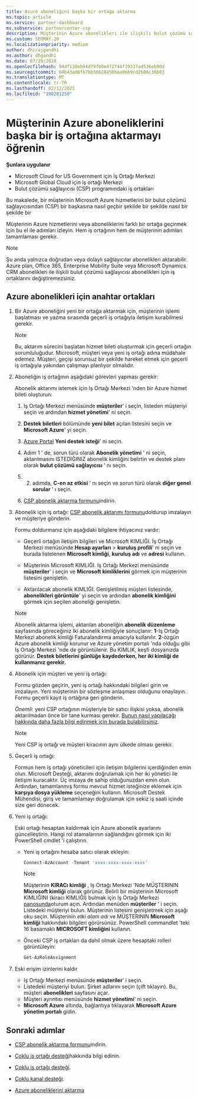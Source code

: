 ```yaml
---
title: Azure aboneliğini başka bir ortağa aktarma
ms.topic: article
ms.service: partner-dashboard
ms.subservice: partnercenter-csp
description: Müşterinin Azure abonelikleri ile ilişkili bulut çözümü sağlayıcısı program ortağını değiştirme hakkında bilgi edinin.
ms.custom: SEOMAY.20
ms.localizationpriority: medium
author: dhirajgandhi
ms.author: dhgandhi
ms.date: 07/29/2020
ms.openlocfilehash: 94df138eb94d79fb0e472744f19337ad536eb90d
ms.sourcegitcommit: 64b43ad8fb7bb56628450bea06b9cd2606c36b03
ms.translationtype: MT
ms.contentlocale: tr-TR
ms.lasthandoff: 02/12/2021
ms.locfileid: "100281250"
---
```

# <a name="learn-how-to-transfer-a-customers-azure-subscriptions-to-another-partner"></a>Müşterinin Azure aboneliklerini başka bir iş ortağına aktarmayı öğrenin

**Şunlara uygulanır**

- Microsoft Cloud for US Government için İş Ortağı Merkezi
- Microsoft Global Cloud için iş ortağı Merkezi
- Bulut çözümü sağlayıcısı (CSP) programındaki iş ortakları

Bu makalede, bir müşterinin Microsoft Azure hizmetlerini bir bulut çözümü sağlayıcısından (CSP) bir başkasına nasıl geçbir şekilde bir şekilde nasıl bir şekilde bir

Müşterinin Azure hizmetlerini veya aboneliklerini farklı bir ortağa geçirmek için bu el ile adımları izleyin. Hem iş ortağının hem de müşterinin adımları tamamlaması gerekir.

>[!Note]  
>Şu anda yalnızca doğrudan veya dolaylı sağlayıcılar abonelikleri aktarabilir.
>Azure plan, Office 365, Enterprise Mobility Suite veya Microsoft Dynamics CRM abonelikleri ile ilişkili bulut çözümü sağlayıcısı abonelikleri için iş ortaklarını değiştiremezsiniz.

## <a name="switch-partners-for-azure-subscriptions"></a>Azure abonelikleri için anahtar ortakları

1. Bir Azure aboneliğini yeni bir ortağa aktarmak için, müşterinin işlemi başlatması ve yazma sırasında geçerli iş ortağıyla iletişim kurabilmesi gerekir.

   >[!Note]
   > Bu, aktarım sürecini başlatan hizmet bileti oluşturmak için geçerli ortağın sorumluluğudur. Microsoft, müşteri veya yeni iş ortağı adına müdahale edemez. Müşteri, geçişi sorunsuz bir şekilde hareket etmek için geçerli iş ortağıyla yakından çalışmayı planlıyor olmalıdır.

2. Aboneliğin iş ortağının aşağıdaki görevleri yapması gerekir:

   Abonelik aktarımı istemek için Iş Ortağı Merkezi 'nden bir Azure hizmet bileti oluşturun:

   1. Iş Ortağı Merkezi menüsünde **müşteriler**' i seçin, listeden müşteriyi seçin ve ardından **hizmet yönetimi**' ni seçin. 

   2. **Destek biletleri** bölümünde **yeni bilet** açılan listesini seçin ve **Microsoft Azure**' yi seçin.
   
   3. [Azure Portal](https://portal.azure.com) **Yeni destek isteği**' ni seçin.
   
   4. Adım 1 ' de, sorun türü olarak **Abonelik yönetimi** ' ni seçin, aktarılmasını ISTEDIĞINIZ abonelik kimliğini belirtin ve destek planı olarak **bulut çözümü sağlayıcısı** ' nı seçin.
   
   5. 2. adımda, **C-en az etkisi** ' nı seçin ve sorun türü olarak **diğer genel sorular** ' ı seçin.
   
   6. [CSP abonelik aktarma formunu](https://query.prod.cms.rt.microsoft.com/cms/api/am/binary/RWwTWC)indirin.

3. Abonelik için iş ortağı: [CSP abonelik aktarımı formunu](https://query.prod.cms.rt.microsoft.com/cms/api/am/binary/RWwTWC)doldurup imzalayın ve müşteriye gönderin. 

   Formu doldurmanız için aşağıdaki bilgilere ihtiyacınız vardır:

   - Geçerli ortağın iletişim bilgileri ve Microsoft KIMLIĞI. İş Ortağı Merkezi menüsünde **Hesap ayarları** &gt; **kuruluş profili**' ni seçin ve burada listelenen **Microsoft kimliği**, **kuruluş adı** ve **adresi** kullanın.

   - Müşterinin Microsoft KIMLIĞI. Iş Ortağı Merkezi menüsünde **müşteriler**' i seçin ve **Microsoft kimliklerini** görmek için müşterinin listesini genişletin.

   - Aktarılacak abonelik KIMLIĞI. Genişletilmiş müşteri listesinde, **abonelikleri görüntüle**' yi seçin ve ardından **abonelik kimliğini** görmek için seçilen aboneliği genişletin.

   >[!Note]
   >Abonelik aktarma işlemi, aktarılan aboneliğin **abonelik düzenleme** sayfasında göreceğiniz Iki abonelik kimliğiyle sonuçlanır: **1**-Iş Ortağı Merkezi abonelik kimliği Faturalandırma amacıyla kullanılır. **2**-özgün Azure abonelik kimliği korunur ve Azure yönetim portalı 'nda olduğu gibi Iş Ortağı Merkezi 'nde de görüntülenir. Bu KIMLIK, keşfi dosyanızda görünür.  **Destek biletlerini günlüğe kaydederken, her iki kimliği de kullanmanız gerekir.**

4. Abonelik için müşteri ve yeni iş ortağı:

   Formu gözden geçirin, yeni iş ortağı hakkındaki bilgileri girin ve imzalayın. Yeni müşterinin bir sözleşme anlaşması olduğunu onaylayın. Formu geçerli kayıt iş ortağına geri gönderin.

   *Önemli*: yeni CSP ortağının müşteriyle bir satıcı ilişkisi yoksa, abonelik aktarılmadan önce bir tane kurması gerekir. [Bunun nasıl yapılacağı hakkında daha fazla bilgi edinmek için burada bulabilirsiniz](request-a-relationship-with-a-customer.md).

   >[!Note]
   >Yeni CSP iş ortağı ve müşteri kiracının aynı ülkede olması gerekir. 

5. Geçerli iş ortağı:

   Formun hem iş ortağı yöneticileri için iletişim bilgilerini içerdiğinden emin olun. Microsoft Desteği, aktarımı doğrulamak için her iki yönetici ile iletişim kuracaktır. Üç imzaya de sahip olduğunuzdan emin olun. Ardından, tamamlanmış formu mevcut hizmet isteğinize eklemek için **karşıya dosya yükleme** seçeneğini kullanın. Microsoft Destek Mühendisi, giriş ve tamamlamayı doğrulamak için sekiz iş saati içinde size geri dönecek.

6. Yeni iş ortağı:

   Eski ortağı hesaptan kaldırmak için Azure abonelik ayarlarını güncelleştirin. Hangi rol atamalarının sağlandığını görmek için iki PowerShell cmdlet 'i çalıştırın.

   - Yeni iş ortağını hesaba satıcı olarak ekleyin:

     ```powershell
     Connect-AzAccount -Tenant 'xxxx-xxxx-xxxx-xxxx'
     ```

     >[!NOTE]
     > Müşterinin **KIRACı kimliği** , Iş Ortağı Merkezi 'Nde MÜŞTERININ **Microsoft kimliği** olarak görünür. Belirli bir müşterinin Microsoft KIMLIĞINI (kiracı KIMLIĞI) bulmak için Iş Ortağı Merkezi [panosunda](https://partner.microsoft.com/dashboard)oturum açın. Ardından menüden **müşteriler** ' i seçin. Listedeki müşteriyi bulun. Müşterinin listesini genişletmek için aşağı oku seçin. Müşterinin *etki alanı adı* ve MÜŞTERININ **Microsoft kimliği** hakkındaki bilgileri görürsünüz. PowerShell commandlet 'teki 16 basamaklı **MICROSOFT kimliğini** kullanın.

   - Önceki CSP iş ortakları da dahil olmak üzere hesaptaki rolleri görüntüleyin:

     ```powershell
     Get-AzRoleAssignment
     ```

7. Eski erişim izinlerini kaldır

   - Iş Ortağı Merkezi menüsünde **müşteriler**' i seçin.
   - Listedeki müşteriyi bulun. Şirket adlarını seçin (çift tıklayın). Bu, müşteri **abonelikleri** sayfasını açar.
   - Müşteri ayrıntısı menüsünde **hizmet yönetimi**' ni seçin.
   - **Microsoft Azure** altında, bağlantıya tıklayarak **Microsoft Azure yönetim portalı** gidin.

## <a name="next-steps"></a>Sonraki adımlar

- [CSP abonelik aktarma formunu](https://query.prod.cms.rt.microsoft.com/cms/api/am/binary/RE4ATIA)indirin.

- [Çoklu iş ortağı desteği](multipartner.md)hakkında bilgi edinin.

- [Çoklu iş ortağı desteği](multipartner.md).
- [Çoklu kanal desteği](multichannel.md).
- [Azure aboneliklerini aktarma](/azure/cost-management-billing/manage/transfer-subscriptions-subscribers-csp)
